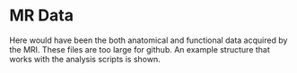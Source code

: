 # MR Data

Here would have been the both anatomical and functional data acquired by the MRI. These files are too large for github.
An example structure that works with the analysis scripts is shown. 
